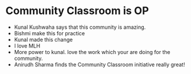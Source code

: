 # Community Classroom is OP

- Kunal Kushwaha says that this community is amazing.
- Bishmi make this for practice
- Kunal made this change
- I love MLH
- More power to kunal. love the work which your are doing for the community.
- Anirudh Sharma finds the Community Classroom initiative really great!
